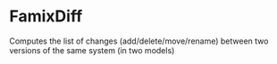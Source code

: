 # FamixDiff
Computes the list of changes (add/delete/move/rename) between two versions of the same system (in two models)
